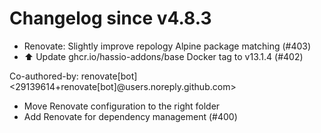 # Changelog since v4.8.3
- Renovate: Slightly improve repology Alpine package matching (#403) 
- ⬆️ Update ghcr.io/hassio-addons/base Docker tag to v13.1.4 (#402)

Co-authored-by: renovate[bot] <29139614+renovate[bot]@users.noreply.github.com> 
- Move Renovate configuration to the right folder 
- Add Renovate for dependency management (#400) 
